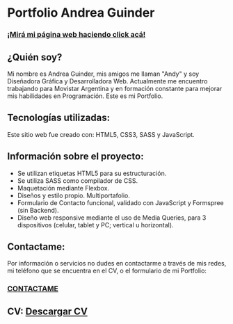# Portfolio Andrea Guinder

### [¡Mirá mi página web haciendo click acá!](https://andreaguinder.github.io/portfolio-andy-guinder/)

## ¿Quién soy?

Mi nombre es Andrea Guinder, mis amigos me llaman "Andy" y soy Diseñadora Gráfica y Desarrolladora Web. Actualmente me encuentro trabajando para Movistar Argentina y en formación constante para mejorar mis habilidades en Programación. Este es mi Portfolio.

## Tecnologías utilizadas:

Este sitio web fue creado con: HTML5, CSS3, SASS y JavaScript.

## Información sobre el proyecto:

* Se utilizan etiquetas HTML5 para su estructuración.
* Se utiliza SASS como compilador de CSS.
* Maquetación mediante Flexbox.
* Diseños y estilo propio. Multiportafolio.
* Formulario de Contacto funcional, validado con JavaScript y Formspree (sin Backend).
* Diseño web responsive mediante el uso de Media Queries, para 3 dispositivos (celular, tablet y PC; vertical u horizontal).

## Contactame:

Por información o servicios no dudes en contactarme a través de mis redes, mi teléfono que se encuentra en el CV, o el formulario de mi Portfolio:

### [CONTACTAME](https://andreaguinder.github.io/portfolio-andy-guinder/pages/contact.html)

## CV: [Descargar CV](https://drive.google.com/file/d/1ckHzpF2ub1_Z59Mo0uMyU9gnrxuZ3rE9/view?usp=sharing)